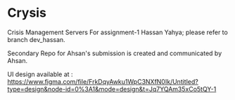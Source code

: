 # Crysis
Crisis Management Servers 
For assignment-1  Hassan Yahya; please refer to branch dev_hassan.

Secondary Repo for Ahsan's submission is created and communicated by Ahsan.

UI design available at : https://www.figma.com/file/FrkDqyAwku1WpC3NXfN0Ik/Untitled?type=design&node-id=0%3A1&mode=design&t=Jq7YQAm35xCo5tQY-1
